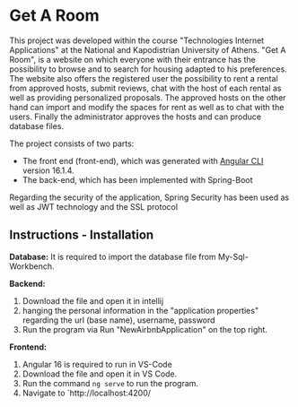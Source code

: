 # Get A Room

This project was developed within the course "Technologies Internet Applications" at the National and Kapodistrian University of Athens. "Get A Room", is a website on which everyone with their entrance has the possibility to browse and to search for housing adapted to his preferences. The website also offers the registered user the possibility to rent a rental from approved hosts, submit reviews, chat with the host of each rental as well as providing personalized proposals. The approved hosts on the other hand can import and modify the spaces for rent as well as to chat with the users. Finally the administrator approves the hosts and can produce database files.

The project consists of two parts:
- The front end (front-end), which was generated with [Angular CLI](https://github.com/angular/angular-cli) version 16.1.4.
- The back-end, which has been implemented with Spring-Boot

Regarding the security of the application, Spring Security has been used
as well as JWT technology and the SSL protocol

## Instructions - Installation

**Database:**
It is required to import the database file from My-Sql-Workbench.

**Backend:**
1) Download the file and open it in intellij
2) hanging the personal information in the "application properties" regarding the url
(base name), username, password
3) Run the program via Run "ΝewAirbnbApplication" on the top right.

**Frontend:**
1) Angular 16 is required to run in VS-Code
2) Download the file and open it in VS Code.
3) Run the command `ng serve` to run the program.
4) Navigate to `http://localhost:4200/


